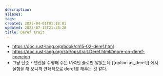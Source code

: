 ```yaml
---
description:
aliases: 
tags: 
created: 2023-04-01T01:18:01
updated: 2023-07-15T21:30:20
title: Deref trait
---
```

- https://doc.rust-lang.org/book/ch15-02-deref.html
- https://doc.rust-lang.org/std/ops/trait.Deref.html#more-on-deref-coercion
- 그냥 단순 `*` 연산을 수행해 주는 녀석인 줄로만 알았는데 [[option as_deref]] 에서 실험을 해 보니까 연쇄적으로 deref를 해주는 것 같다.
